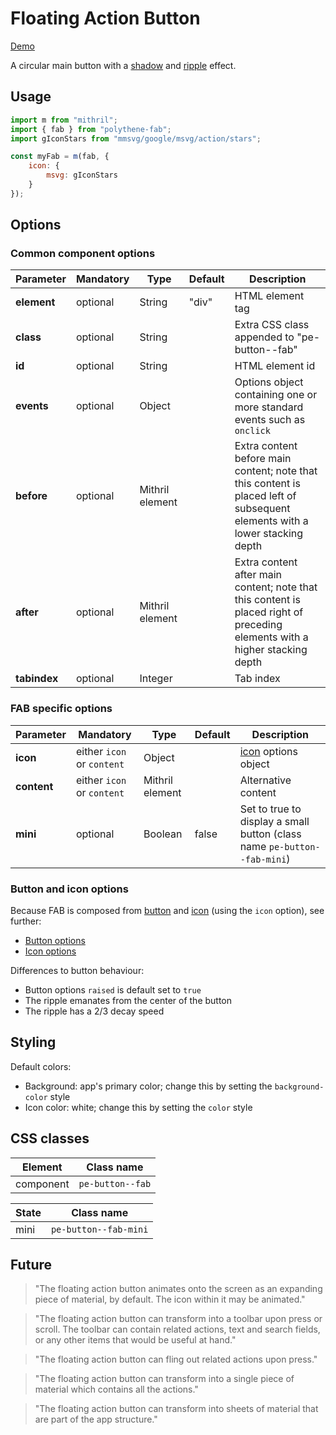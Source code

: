 # Floating Action Button

<a class="btn-demo" href="http://arthurclemens.github.io/Polythene-examples/index.html#/fab">Demo</a>

A circular main button with a [shadow](#shadow) and [ripple](#ripple) effect.


## Usage

~~~javascript
import m from "mithril";
import { fab } from "polythene-fab";
import gIconStars from "mmsvg/google/msvg/action/stars";

const myFab = m(fab, {
    icon: {
        msvg: gIconStars
    }
});
~~~

## Options

### Common component options

| **Parameter** |  **Mandatory** | **Type** | **Default** | **Description** |
| ------------- | -------------- | -------- | ----------- | --------------- |
| **element** | optional | String | "div" | HTML element tag |
| **class** | optional | String |  | Extra CSS class appended to "pe-button--fab" |
| **id** | optional | String | | HTML element id |
| **events** | optional | Object | | Options object containing one or more standard events such as `onclick` |
| **before** | optional | Mithril element | | Extra content before main content; note that this content is placed left of subsequent elements with a lower stacking depth |
| **after** | optional | Mithril element | | Extra content after main content; note that this content is placed right of preceding elements with a higher stacking depth |
| **tabindex** | optional | Integer | | Tab index |

### FAB specific options

| **Parameter** |  **Mandatory** | **Type** | **Default** | **Description** |
| ------------- | -------------- | -------- | ----------- | --------------- |
| **icon** | either `icon` or `content` | Object |  | [icon](#icon) options object |
| **content**| either `icon` or `content` | Mithril element |  | Alternative content |
| **mini** | optional | Boolean | false | Set to true to display a small button (class name `pe-button--fab-mini`) |


### Button and icon options

Because FAB is composed from [button](#button) and [icon](#icon) (using the `icon` option), see further:

* [Button options](#button)
* [Icon options](#icon)

Differences to button behaviour:

* Button options `raised` is default set to `true`
* The ripple emanates from the center of the button
* The ripple has a 2/3 decay speed


## Styling

Default colors:

* Background: app's primary color; change this by setting the `background-color` style
* Icon color: white; change this by setting the `color` style



## CSS classes

| **Element** |  **Class name** |
| ----------- | --------------- |
| component   | `pe-button--fab` |


| **State**   |  **Class name** |
| ----------- | --------------- |
| mini        | `pe-button--fab-mini` |




## Future

> "The floating action button animates onto the screen as an expanding piece of material, by default. The icon within it may be animated."

> "The floating action button can transform into a toolbar upon press or scroll. The toolbar can contain related actions, text and search fields, or any other items that would be useful at hand."

> "The floating action button can fling out related actions upon press."

> "The floating action button can transform into a single piece of material which contains all the actions."

> "The floating action button can transform into sheets of material that are part of the app structure."
